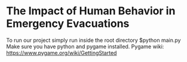 # The Impact of Human Behavior in Emergency Evacuations

To run our project simply run inside the root directory $python main.py
Make sure you have python and pygame installed.
Pygame wiki: https://www.pygame.org/wiki/GettingStarted
